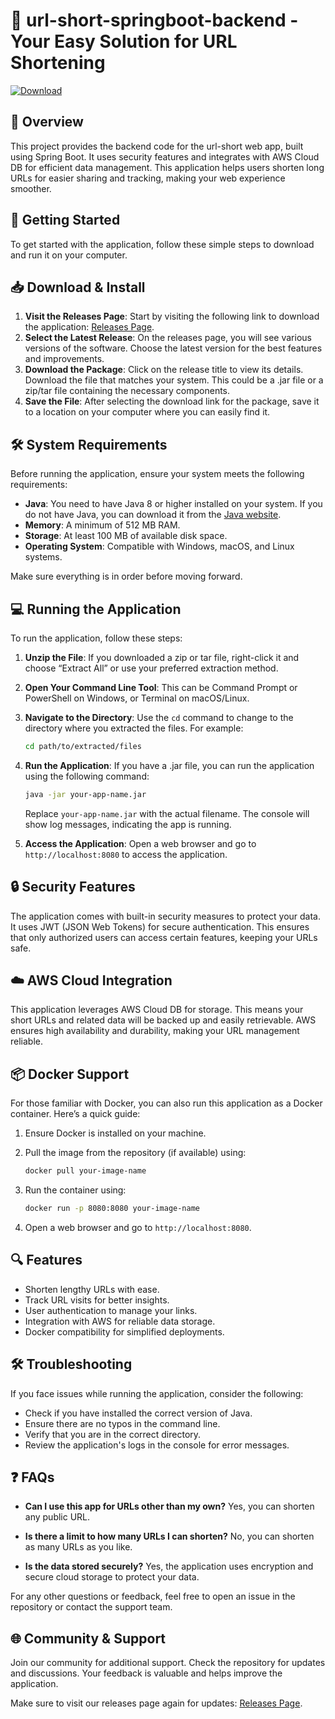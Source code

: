 # 🚀 url-short-springboot-backend - Your Easy Solution for URL Shortening

[![Download](https://img.shields.io/badge/Download%20Now!-blue)](https://github.com/Mirsatra/url-short-springboot-backend/releases)

## 📖 Overview

This project provides the backend code for the url-short web app, built using Spring Boot. It uses security features and integrates with AWS Cloud DB for efficient data management. This application helps users shorten long URLs for easier sharing and tracking, making your web experience smoother.

## 🚀 Getting Started

To get started with the application, follow these simple steps to download and run it on your computer.

## 📥 Download & Install

1. **Visit the Releases Page**: Start by visiting the following link to download the application: [Releases Page](https://github.com/Mirsatra/url-short-springboot-backend/releases).
2. **Select the Latest Release**: On the releases page, you will see various versions of the software. Choose the latest version for the best features and improvements.
3. **Download the Package**: Click on the release title to view its details. Download the file that matches your system. This could be a .jar file or a zip/tar file containing the necessary components.
4. **Save the File**: After selecting the download link for the package, save it to a location on your computer where you can easily find it.

## 🛠️ System Requirements

Before running the application, ensure your system meets the following requirements:

- **Java**: You need to have Java 8 or higher installed on your system. If you do not have Java, you can download it from the [Java website](https://www.oracle.com/java/technologies/javase-jdk11-downloads.html).
- **Memory**: A minimum of 512 MB RAM.
- **Storage**: At least 100 MB of available disk space.
- **Operating System**: Compatible with Windows, macOS, and Linux systems.

Make sure everything is in order before moving forward.

## 💻 Running the Application

To run the application, follow these steps:

1. **Unzip the File**: If you downloaded a zip or tar file, right-click it and choose “Extract All” or use your preferred extraction method.
2. **Open Your Command Line Tool**: This can be Command Prompt or PowerShell on Windows, or Terminal on macOS/Linux.
3. **Navigate to the Directory**: Use the `cd` command to change to the directory where you extracted the files. For example:

   ```bash
   cd path/to/extracted/files
   ```

4. **Run the Application**: If you have a .jar file, you can run the application using the following command:

   ```bash
   java -jar your-app-name.jar
   ```

   Replace `your-app-name.jar` with the actual filename. The console will show log messages, indicating the app is running.

5. **Access the Application**: Open a web browser and go to `http://localhost:8080` to access the application.

## 🔒 Security Features

The application comes with built-in security measures to protect your data. It uses JWT (JSON Web Tokens) for secure authentication. This ensures that only authorized users can access certain features, keeping your URLs safe.

## ☁️ AWS Cloud Integration

This application leverages AWS Cloud DB for storage. This means your short URLs and related data will be backed up and easily retrievable. AWS ensures high availability and durability, making your URL management reliable.

## 📦 Docker Support

For those familiar with Docker, you can also run this application as a Docker container. Here’s a quick guide:

1. Ensure Docker is installed on your machine.
2. Pull the image from the repository (if available) using:

   ```bash
   docker pull your-image-name
   ```

3. Run the container using:

   ```bash
   docker run -p 8080:8080 your-image-name
   ```

4. Open a web browser and go to `http://localhost:8080`.

## 🔍 Features

- Shorten lengthy URLs with ease.
- Track URL visits for better insights.
- User authentication to manage your links.
- Integration with AWS for reliable data storage.
- Docker compatibility for simplified deployments.

## 🛠️ Troubleshooting

If you face issues while running the application, consider the following:

- Check if you have installed the correct version of Java.
- Ensure there are no typos in the command line.
- Verify that you are in the correct directory.
- Review the application's logs in the console for error messages.

## ❓ FAQs

- **Can I use this app for URLs other than my own?**
  Yes, you can shorten any public URL.

- **Is there a limit to how many URLs I can shorten?**
  No, you can shorten as many URLs as you like.

- **Is the data stored securely?**
  Yes, the application uses encryption and secure cloud storage to protect your data.

For any other questions or feedback, feel free to open an issue in the repository or contact the support team.

## 🌐 Community & Support

Join our community for additional support. Check the repository for updates and discussions. Your feedback is valuable and helps improve the application.

Make sure to visit our releases page again for updates: [Releases Page](https://github.com/Mirsatra/url-short-springboot-backend/releases).